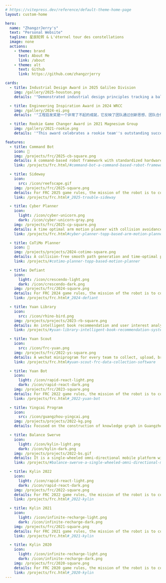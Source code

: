 ```yaml
---
# https://vitepress.dev/reference/default-theme-home-page
layout: custom-home

hero:
  name: "ZhangzrJerry's"
  text: "Personal Website"
  tagline: 星辰轮转 & L'éternel tour des constellations
  image: none
  actions:
    - theme: brand
      text: About Me
      link: /about
    - theme: alt
      text: Github
      link: https://github.com/zhangzrjerry

cards:
  - title: Industrial Design Award in 2025 Galileo Division
    img: /gallery/2025-houston.png
    details: '"Demonstrated industrial design principles tracking a balance being form, function and aesthetic. This team proved that mythical creatures exist, and can come in black. The robot uses a clever combination of materials, to make an elegant machine. There is no mysticism about this team and robot, they are ready for the world. Congratulations to 8214!"'

  - title: Engineering Inspiration Award in 2024 WRCC
    img: /gallery/2024-ei.png
    details: '"工程启发奖是一个非常了不起的成就，它反映了团队通过创新思想、团队合作和社区参与，能够激励和激发他人的能力。获得该奖的团队通过对机器人技术的热爱和学习，建设了学校的教室及课程预定系统，将线下工作推动到线上，帮助学校实现数字化转型，务实的行动值得称赞。你们团队的成功不仅是你们辛勤工作和坚持不懈的体现，也是整个 FRC 社区的鼓舞力量。祝贺工程启发奖的获奖队伍 Defiant 9975，他们来自于济南外国语学校，愿这个荣誉成为未来更大成就的基石。"'

  - title: Rookie Game Changer Award in 2021 Magnesium Group
    img: /gallery/2021-rookie.png
    details: '"This award celebrates a rookie team''s outstanding success this season. Their spectacular robot had to be slowed down for the camera to be able to follow its movement. The demonstration came later than expected, but it was worth to wait. Born out of CAD, kylin''s swerves across the field showing off its impressive capabilities. This team is definitely off to an excellent start. They are rookie game-changers! Rookie Game Changer Award goes to team 8011, Guangzhou wayi from Guangzhou. Congratulations!"'

features:
  - title: Command Bot
    icon: 🤖
    img: /projects/frc/2025-cb-square.png
    details: A command-based robot framework with standardized hardware interfaces and factory-patterned subsystems.
    link: /projects/frc.html/#command-bot-a-command-based-robot-framework

  - title: Sideway
    icon:
      src: /icon/reefscape.gif
    img: /projects/frc/2025-square.png
    details: For FRC 2025 game rules, the mission of the robot is to collect the Coral (PVC pipe) or the Algae (rubber ball) and place.
    link: /projects/frc.html#_2025-trouble-sideway

  - title: Cyber Planner
    icon:
      light: /icon/cyber-unicorn.png
      dark: /icon/cyber-unicorn-gray.png
    img: /projects/frc/2025-cp-square.png
    details: A time optimal arm motion planner with collision avoidance and electrical limits applied on motors.
    link: /projects/frc.html#cyber-planner-topp-based-arm-motion-planner

  - title: CoTiMo Planner
    icon: 🥏
    img: /projects/projects/2024-cotimo-square.png
    details: A collision-free smooth path generation and time-optimal path parameterization palnner with model predictive control.
    link: /projects/#cotimo-planner-topp-based-motion-planner

  - title: Defiant
    icon:
      light: /icon/crescendo-light.png
      dark: /icon/crescendo-dark.png
    img: /projects/frc/2024-square.png
    details: For FRC 2024 game rules, the mission of the robot is to collect the Note (squishy ring) and shoot to the speaker or to the amplifier.
    link: /projects/frc.html#_2024-defiant

  - title: Yuan Library
    icon:
      src: /icon/rhino-bird.png
    img: /projects/projects/2023-rb-square.png
    details: An intelligent book recommendation and user interest analysis system based on factorization machine.
    link: /projects/#yuan-library-intelligent-book-recommendation-system

  - title: Yuan Scout
    icon:
      src: /icon/frc-yuan.png
    img: /projects/frc/2022-ys-square.png
    details: A wechat miniprogram for every team to collect, upload, browse, contrast, analyze, and export data during the FRC match.
    link: /projects/frc.html#yuan-scout-frc-data-collection-software

  - title: Yuan Bot
    icon:
      light: /icon/rapid-react-light.png
      dark: /icon/rapid-react-dark.png
    img: /projects/frc/2023-square.png
    details: For FRC 2022 game rules, the mission of the robot is to collect and shoot the CARGO (oversized tennis ball) to the hub.
    link: /projects/frc.html#_2022-yuan-bot

  - title: Yingcai Program
    icon:
      src: /icon/guangzhou-yingcai.png
    img: /projects/projects/2022-kg.png
    details: Focused on the construction of knowledge graph in Guangzhou Yingcai Middle School Science Research Training Program.

  - title: Balance Swerve
    icon:
      light: /icon/kylin-light.png
      dark: /icon/kylin-dark.png
    img: /projects/projects/2022-bs.gif
    details: It is a single-wheeled omni-directional mobile platform with a balancing mechanism.
    link: /projects/#balance-swerve-a-single-wheeled-omni-directional-mobile-platform

  - title: Kylin 2022
    icon:
      light: /icon/rapid-react-light.png
      dark: /icon/rapid-react-dark.png
    img: /projects/frc/2022-square.png
    details: For FRC 2022 game rules, the mission of the robot is to collect and shoot the CARGO (oversized tennis ball) to the hub.
    link: /projects/frc.html#_2022-kylin

  - title: Kylin 2021
    icon:
      light: /icon/infinite-recharge-light.png
      dark: /icon/infinite-recharge-dark.png
    img: /projects/frc/2021-square.png
    details: For FRC 2021 game rules, the mission of the robot is to collect the Power Cell (foam ball) and shoot to the power port.
    link: /projects/frc.html#_2021-kylin

  - title: Kylin 2020
    icon:
      light: /icon/infinite-recharge-light.png
      dark: /icon/infinite-recharge-dark.png
    img: /projects/frc/2020-square.png
    details: For FRC 2020 game rules, the mission of the robot is to collect the Power Cell (foam ball) and shoot to the power port.
    link: /projects/frc.html#_2020-kylin
---
```

